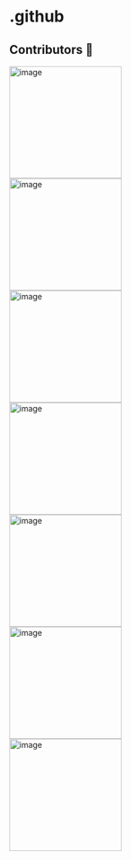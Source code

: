 # .github


## Contributors 🦸

[//]: contributor-faces

<!-- ALL-CONTRIBUTORS-LIST:START - Do not remove or modify this section -->
<!-- prettier-ignore-start -->
<!-- markdownlint-disable -->
<div style="display: flex; flex-wrap: wrap; justify-content: space-between; width: 320px;">
<a href="https://www.automq.com">
    <img alt="image" src="https://github.com/user-attachments/assets/9412f3e1-6169-4087-b276-1527c624e332" width="200" />
</a> 
<a href="https://www.automq.com">
    <img alt="image" src="https://github.com/user-attachments/assets/9412f3e1-6169-4087-b276-1527c624e332" width="200" />
</a> 
<a href="https://www.automq.com">
    <img alt="image" src="https://github.com/user-attachments/assets/9412f3e1-6169-4087-b276-1527c624e332" width="200" />
</a> 
<a href="https://www.automq.com">
    <img alt="image" src="https://github.com/user-attachments/assets/9412f3e1-6169-4087-b276-1527c624e332" width="200" />
</a> 
<a href="https://www.automq.com">
    <img alt="image" src="https://github.com/user-attachments/assets/9412f3e1-6169-4087-b276-1527c624e332" width="200" />
</a> 
<a href="https://www.automq.com">
    <img alt="image" src="https://github.com/user-attachments/assets/9412f3e1-6169-4087-b276-1527c624e332" width="200" />
</a> 
<a href="https://www.automq.com">
    <img alt="image" src="https://github.com/user-attachments/assets/9412f3e1-6169-4087-b276-1527c624e332" width="200" />
</a> 
</div>
<!-- markdownlint-restore -->
<!-- prettier-ignore-end -->



